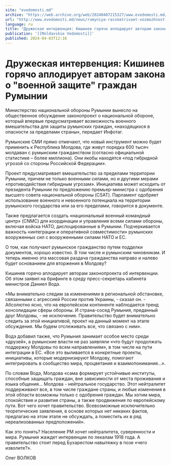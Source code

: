 ```yaml
---
site: "evedomosti.md"
archive: "https://web.archive.org/web/20240407215327/www.evedomosti.md/news/rumyniya-rassmatrivaet-vozmozhnost-voennoj-zashity-svoih-gra"
url: "http://www.evedomosti.md/news/rumyniya-rassmatrivaet-vozmozhnost-voennoj-zashity-svoih-gra"
language: ru
title: "Дружеская интервенция: Кишинев горячо аплодирует авторам закона о \"военной защите\" граждан Румынии"
publication: '[[Moldavskie Vedomosti]]'
published: 2024-04-03T12:16
---
```


# Дружеская интервенция: Кишинев горячо аплодирует авторам закона о "военной защите" граждан Румынии

Министерство национальной обороны Румынии вынесло на общественное обсуждение законопроект о национальной обороне, который впервые предусматривает возможность военного вмешательства для защиты румынских граждан, «находящихся в опасности за пределами страны», передает Инфотаг.

Румынские СМИ прямо отмечают, что новый инструмент можно будет применить к Республика Молдова, где живут порядка 600 тысяч молдаван с румынским гражданством (согласно официальной статистике – более миллиона). Они якобы находятся «под гибридной угрозой со стороны Российской Федерации».

Проект предусматривает вмешательство за пределами территории Румынии, причем не только военными силами, но и другими мерами «противодействия гибридным угрозам». Инициатива может исходить от президента Румынии по предложению премьер-министра с одобрения высшего совета национальной обороны (CSAT). Парламент одобряет использование военного и невоенного потенциала на территории румынского государства или за его пределами, говорится в документе.

Также предлагается создать «национальный военный командный центр» (CNMC) для координации и управления всеми силами обороны, включая войска НАТО, дислоцированные в Румынии. Подчеркивается важность «интеграции и оперативной совместимости» румынских вооруженных сил с вооруженными силами НАТО и ЕС.

О том, как получают румынское гражданство путем подделки документов, хорошо известно. В том числе и румынским чиновникам. И теперь именно эта массовая раздача гражданства направо и налево будет основанием для вторжения в Молдову?

Кишинев горячо аплодирует авторам законопроекта об интервенции. Об этом заявил на брифинге в среду пресс-секретарь кабинета министров Даниел Водэ.

«Мы внимательно следим за изменениями в региональной обстановке, связанными с агрессией России против Украины, - сказал он. - Абсолютно ясно, что на европейском континенте наблюдается тренд консолидации сферы обороны. И страна-сосед Румыния, преданный друг Молдовы, - не исключение. Правительство будет внимательно следить за этой инициативой, проект на данный момент на этапе обсуждения. Мы будем отслеживать все, что связано с ним».

Водэ добавил также, что Румыния занимает особое место среди «друзей», а румынские власти не раз заявляли «что будут продолжать поддержку Молдовы по всем направлениям», в том числе на пути интеграции в ЕС. «Все это выливается в конкретные проекты, инициативы, которые модернизируют Молдову, помогают интегрировать в сообщество мира, процветания и взаимопонимания…».

По словам Водэ, Молдова «сама формирует устойчивые институты, способные защищать граждан, вне зависимости от места проживания и языка общения… Молдова - нейтральное государство. Этот нейтралитет поддерживают все, в том числе граждане страны, и любые изменения в этой области возможны только с одобрения граждан. Мы хотим мира, спокойствия и развития страны, а также продвижения по европейскому пути. Вот чего хочет правительство. Всевозможные исключительно теоретические заявления, в основе которых нет никаких фактов, предлагаю на этом этапе не обсуждать, а поместить их в ряд нереализованных предположений».

Как это понять? Население РМ хочет нейтралитета, суверенности и мира. Румыния жаждет интервенции по лекалам 1918 года. А правительство стоит перед Бухарестом навытяжку в позе «чего изволите?».

Олег ВОЛКОВ